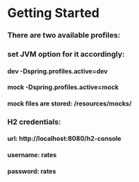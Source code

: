 # Getting Started

### There are two available profiles:
### set JVM option for it accordingly:

#### dev     -Dspring.profiles.active=dev

#### mock    -Dspring.profiles.active=mock
#### mock files are stored: /resources/mocks/

### H2 credentials:

#### url: http://localhost:8080/h2-console
#### username: rates
#### password: rates